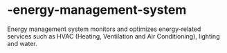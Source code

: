 # -energy-management-system
Energy management system monitors and optimizes energy-related services such  as HVAC (Heating, Ventilation and Air Conditioning), lighting and water.
